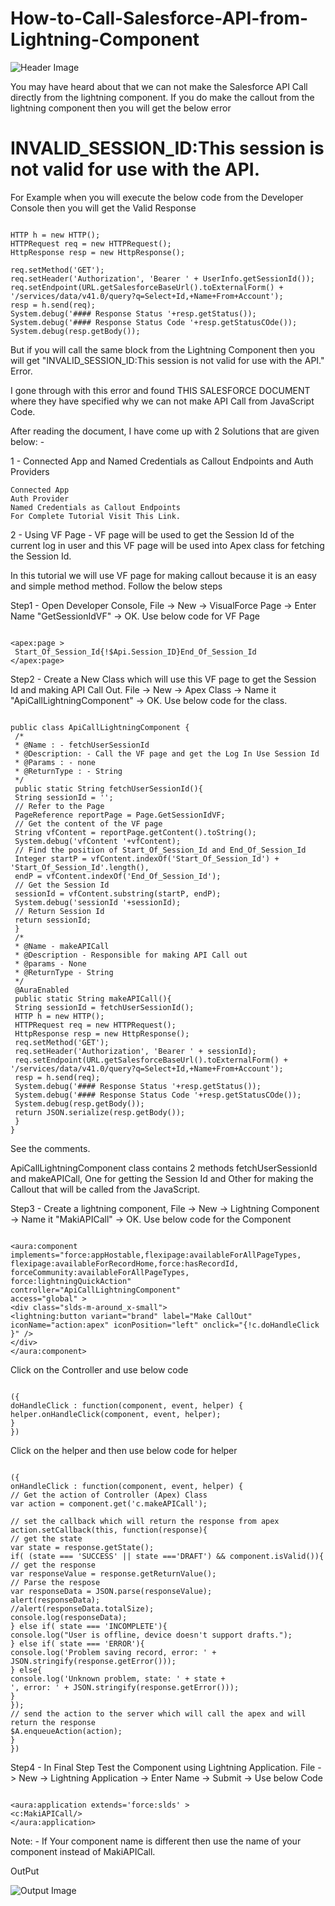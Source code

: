 # How-to-Call-Salesforce-API-from-Lightning-Component
![Header Image ](https://github.com/amitastreait/How-to-Call-Salesforce-API-from-Lightning-Component/blob/master/Call%20API%20From%20Lightning%20Component/HeaderImage.png)

You may have heard about that we can not make the Salesforce API Call directly from the lightning component. If you do make the callout from the lightning component then you will get the below error

# INVALID_SESSION_ID:This session is not valid for use with the API.

For Example when you will execute the below code from the Developer Console then you will get the Valid Response

```

HTTP h = new HTTP();
HTTPRequest req = new HTTPRequest();
HttpResponse resp = new HttpResponse();
 
req.setMethod('GET');
req.setHeader('Authorization', 'Bearer ' + UserInfo.getSessionId()); 
req.setEndpoint(URL.getSalesforceBaseUrl().toExternalForm() + '/services/data/v41.0/query?q=Select+Id,+Name+From+Account');
resp = h.send(req);
System.debug('#### Response Status '+resp.getStatus());
System.debug('#### Response Status Code '+resp.getStatusCOde());
System.debug(resp.getBody());

```


But if you will call the same block from the Lightning Component then you will get "INVALID_SESSION_ID:This session is not valid for use with the API." Error.

I gone through with this error and found THIS SALESFORCE DOCUMENT where they have specified why we can not make API Call from JavaScript Code.

After reading the document, I have come up with 2 Solutions that are given below: -

1 - Connected App and Named Credentials as Callout Endpoints and Auth Providers

    Connected App
    Auth Provider
    Named Credentials as Callout Endpoints
    For Complete Tutorial Visit This Link.

2 - Using VF Page - VF page will be used to get the Session Id of the current log in user and this VF page will be used into Apex class for fetching the Session Id.

In this tutorial we will use VF page for making callout because it is an easy and simple method method. Follow the below steps

Step1 - Open Developer Console, File -> New -> VisualForce Page -> Enter Name "GetSessionIdVF" -> OK. Use below code for VF Page

```

<apex:page >
 Start_Of_Session_Id{!$Api.Session_ID}End_Of_Session_Id
</apex:page>

```


Step2 - Create a New Class which will use this VF page to get the Session Id and making API Call Out. File -> New -> Apex Class -> Name it "ApiCallLightningComponent" -> OK. Use below code for the class.

```

public class ApiCallLightningComponent {
 /*
 * @Name : - fetchUserSessionId
 * @Description: - Call the VF page and get the Log In Use Session Id
 * @Params : - none
 * @ReturnType : - String
 */ 
 public static String fetchUserSessionId(){
 String sessionId = '';
 // Refer to the Page 
 PageReference reportPage = Page.GetSessionIdVF;
 // Get the content of the VF page
 String vfContent = reportPage.getContent().toString();
 System.debug('vfContent '+vfContent);
 // Find the position of Start_Of_Session_Id and End_Of_Session_Id 
 Integer startP = vfContent.indexOf('Start_Of_Session_Id') + 'Start_Of_Session_Id'.length(),
 endP = vfContent.indexOf('End_Of_Session_Id');
 // Get the Session Id
 sessionId = vfContent.substring(startP, endP);
 System.debug('sessionId '+sessionId);
 // Return Session Id
 return sessionId;
 }
 /*
 * @Name - makeAPICall
 * @Description - Responsible for making API Call out
 * @params - None
 * @ReturnType - String
 */ 
 @AuraEnabled 
 public static String makeAPICall(){
 String sessionId = fetchUserSessionId();
 HTTP h = new HTTP();
 HTTPRequest req = new HTTPRequest();
 HttpResponse resp = new HttpResponse();
 req.setMethod('GET');
 req.setHeader('Authorization', 'Bearer ' + sessionId); 
 req.setEndpoint(URL.getSalesforceBaseUrl().toExternalForm() + '/services/data/v41.0/query?q=Select+Id,+Name+From+Account');
 resp = h.send(req);
 System.debug('#### Response Status '+resp.getStatus());
 System.debug('#### Response Status Code '+resp.getStatusCOde());
 System.debug(resp.getBody());
 return JSON.serialize(resp.getBody());
 }
}

```

See the comments.

ApiCallLightningComponent class contains 2 methods fetchUserSessionId and makeAPICall, One for getting the Session Id and Other for making the Callout that will be called from the JavaScript.

Step3 - Create a lightning component, File -> New -> Lightning Component -> Name it "MakiAPICall" -> OK. Use below code for the Component

```

<aura:component implements="force:appHostable,flexipage:availableForAllPageTypes,
flexipage:availableForRecordHome,force:hasRecordId,
forceCommunity:availableForAllPageTypes,
force:lightningQuickAction"
controller="ApiCallLightningComponent"
access="global" >
<div class="slds-m-around_x-small">
<lightning:button variant="brand" label="Make CallOut"
iconName="action:apex" iconPosition="left" onclick="{!c.doHandleClick }" />
</div>
</aura:component>

```

Click on the Controller and use below code

```

({
doHandleClick : function(component, event, helper) {
helper.onHandleClick(component, event, helper);
}
})

```
Click on the helper and then use below code for helper

```

({
onHandleClick : function(component, event, helper) {
// Get the action of Controller (Apex) Class
var action = component.get('c.makeAPICall');

// set the callback which will return the response from apex
action.setCallback(this, function(response){
// get the state
var state = response.getState();
if( (state === 'SUCCESS' || state ==='DRAFT') && component.isValid()){
// get the response
var responseValue = response.getReturnValue();
// Parse the respose
var responseData = JSON.parse(responseValue);
alert(responseData);
//alert(responseData.totalSize);
console.log(responseData);
} else if( state === 'INCOMPLETE'){
console.log("User is offline, device doesn't support drafts.");
} else if( state === 'ERROR'){
console.log('Problem saving record, error: ' +
JSON.stringify(response.getError()));
} else{
console.log('Unknown problem, state: ' + state +
', error: ' + JSON.stringify(response.getError()));
}
});
// send the action to the server which will call the apex and will return the response
$A.enqueueAction(action);
}
})

```

Step4 - In Final Step Test the Component using Lightning Application. File -> New -> Lightning Application -> Enter Name -> Submit -> Use below Code

```

<aura:application extends='force:slds' >
<c:MakiAPICall/>
</aura:application>

```

Note: - If Your component name is different then use the name of your component instead of MakiAPICall.

OutPut

![Output Image ](https://github.com/amitastreait/How-to-Call-Salesforce-API-from-Lightning-Component/blob/master/Call%20API%20From%20Lightning%20Component/Call%20API%20From%20Lightning%20Component.gif)

